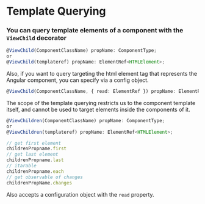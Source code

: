 # Template Querying

### You can query template elements of a component with the `ViewChild` decorator
```typescript
@ViewChild(ComponentClassName) propName: ComponentType;
or
@ViewChild(templateref) propName: ElementRef<HTMLElement>;
```
Also, if you want to query targeting the html element tag that represents
the Angular component, you can specify via a config object.
```typescript
@ViewChild(ComponentClassName, { read: ElementRef }) propName: ElementRef;
```
The scope of the template querying restricts us to the component template itself,
and cannot be used to target elements inside the components of it.  
```typescript
@ViewChildren(ComponentClassName) propName: ComponentType;
or
@ViewChildren(templateref) propName: ElementRef<HTMLElement>;

// get first element
childrenPropname.first
// get last element
childrenPropname.last
// itarable
childrenPropname.each
// get observable of changes
childrenPropName.changes
```
Also accepts a configuration object with the `read` property.
